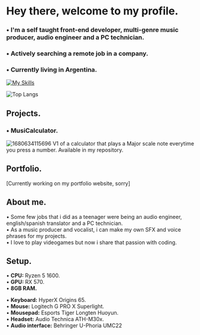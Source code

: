 # Hey there, welcome to my profile.
### • I'm a self taught front-end developer, multi-genre music producer, audio engineer and a PC technician.<br>
### • Actively searching a remote job in a company.<br>
### • Currently living in Argentina.<br>

[![My Skills](https://skillicons.dev/icons?i=html,css,js,react)](https://skillicons.dev)

![Top Langs](https://github-readme-stats.vercel.app/api/top-langs/?username=facundonahuelcruz&theme=tokyonight)

## Projects.
### • MusiCalculator.

![1680634115696](https://user-images.githubusercontent.com/126115456/230551602-1da2c5c8-3466-4549-bad6-f3947c84ea12.jpg)
V1 of a calculator that plays a Major scale note everytime you press a number. Available in my repository.<br>

## Portfolio.
[Currently working on my portfolio website, sorry]

## About me.
• Some few jobs that i did as a teenager were being an audio engineer, english/spanish translator and a PC technician.<br>
• As a music producer and vocalist, i can make my own SFX and voice phrases for my projects.<br>
• I love to play videogames but now i share that passion with coding.<br>

## Setup.
• <b>CPU:</b> Ryzen 5 1600.<br>
• <b>GPU:</b> RX 570.<br>
• <b>8GB RAM.</b><br>

• <b>Keyboard:</b> HyperX Origins 65.<br>
• <b>Mouse:</b> Logitech G PRO X Superlight.<br>
• <b>Mousepad:</b> Esports Tiger Longten Huoyun.<br>
• <b>Headset:</b> Audio Technica ATH-M30x.<br>
• <b>Audio interface:</b> Behringer U-Phoria UMC22
